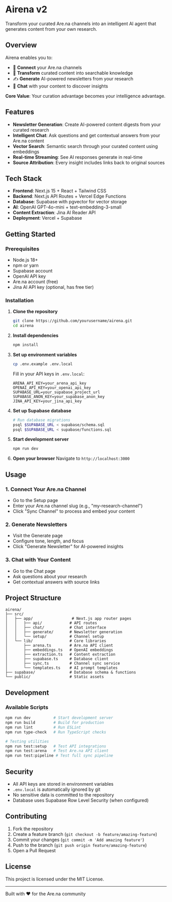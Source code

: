 # Airena v2

Transform your curated Are.na channels into an intelligent AI agent that generates content from your own research.

## Overview

Airena enables you to:
- 🔗 **Connect** your Are.na channels  
- 🧠 **Transform** curated content into searchable knowledge
- ✍️ **Generate** AI-powered newsletters from your research
- 💬 **Chat** with your content to discover insights

**Core Value**: Your curation advantage becomes your intelligence advantage.

## Features

- **Newsletter Generation**: Create AI-powered content digests from your curated research
- **Intelligent Chat**: Ask questions and get contextual answers from your Are.na content
- **Vector Search**: Semantic search through your curated content using embeddings
- **Real-time Streaming**: See AI responses generate in real-time
- **Source Attribution**: Every insight includes links back to original sources

## Tech Stack

- **Frontend**: Next.js 15 + React + Tailwind CSS
- **Backend**: Next.js API Routes + Vercel Edge Functions  
- **Database**: Supabase with pgvector for vector storage
- **AI**: OpenAI GPT-4o-mini + text-embedding-3-small
- **Content Extraction**: Jina AI Reader API
- **Deployment**: Vercel + Supabase

## Getting Started

### Prerequisites

- Node.js 18+ 
- npm or yarn
- Supabase account
- OpenAI API key
- Are.na account (free)
- Jina AI API key (optional, has free tier)

### Installation

1. **Clone the repository**
   ```bash
   git clone https://github.com/yourusername/airena.git
   cd airena
   ```

2. **Install dependencies**
   ```bash
   npm install
   ```

3. **Set up environment variables**
   ```bash
   cp .env.example .env.local
   ```
   
   Fill in your API keys in `.env.local`:
   ```env
   ARENA_API_KEY=your_arena_api_key
   OPENAI_API_KEY=your_openai_api_key
   SUPABASE_URL=your_supabase_project_url
   SUPABASE_ANON_KEY=your_supabase_anon_key
   JINA_API_KEY=your_jina_api_key
   ```

4. **Set up Supabase database**
   ```bash
   # Run database migrations
   psql $SUPABASE_URL < supabase/schema.sql
   psql $SUPABASE_URL < supabase/functions.sql
   ```

5. **Start development server**
   ```bash
   npm run dev
   ```

6. **Open your browser**
   Navigate to `http://localhost:3000`

## Usage

### 1. Connect Your Are.na Channel
- Go to the Setup page
- Enter your Are.na channel slug (e.g., "my-research-channel")
- Click "Sync Channel" to process and embed your content

### 2. Generate Newsletters
- Visit the Generate page
- Configure tone, length, and focus
- Click "Generate Newsletter" for AI-powered insights

### 3. Chat with Your Content
- Go to the Chat page
- Ask questions about your research
- Get contextual answers with source links

## Project Structure

```
airena/
├── src/
│   ├── app/                 # Next.js app router pages
│   │   ├── api/            # API routes
│   │   ├── chat/           # Chat interface
│   │   ├── generate/       # Newsletter generation
│   │   └── setup/          # Channel setup
│   └── lib/                # Core libraries
│       ├── arena.ts        # Are.na API client
│       ├── embeddings.ts   # OpenAI embeddings
│       ├── extraction.ts   # Content extraction
│       ├── supabase.ts     # Database client
│       ├── sync.ts         # Channel sync service
│       └── templates.ts    # AI prompt templates
├── supabase/               # Database schema & functions
└── public/                 # Static assets
```

## Development

### Available Scripts

```bash
npm run dev          # Start development server
npm run build        # Build for production
npm run lint         # Run ESLint
npm run type-check   # Run TypeScript checks

# Testing utilities
npm run test:setup   # Test API integrations
npm run test:arena   # Test Are.na API client
npm run test:pipeline # Test full sync pipeline
```

## Security

- All API keys are stored in environment variables
- `.env.local` is automatically ignored by git
- No sensitive data is committed to the repository
- Database uses Supabase Row Level Security (when configured)

## Contributing

1. Fork the repository
2. Create a feature branch (`git checkout -b feature/amazing-feature`)
3. Commit your changes (`git commit -m 'Add amazing feature'`)
4. Push to the branch (`git push origin feature/amazing-feature`)
5. Open a Pull Request

## License

This project is licensed under the MIT License.

---

Built with ❤️ for the Are.na community

